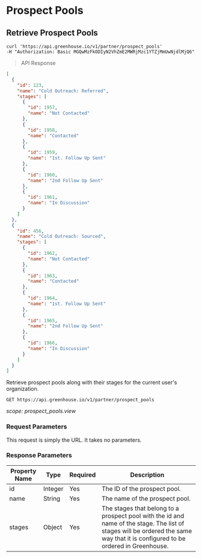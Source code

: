 # Prospect Pools

## Retrieve Prospect Pools

```shell
curl 'https://api.greenhouse.io/v1/partner/prospect_pools'
-H "Authorization: Basic MGQwMzFkODIyN2VhZmE2MWRjMzc1YTZjMmUwNjdlMjQ6"
```

> API Response

```json
[
  {
    "id": 123,
    "name": "Cold Outreach: Referred",
    "stages": [
      {
        "id": 1957,
        "name": "Not Contacted"
      },
      {
        "id": 1958,
        "name": "Contacted"
      },
      {
        "id": 1959,
        "name": "1st. Follow Up Sent"
      },
      {
        "id": 1960,
        "name": "2nd Follow Up Sent"
      },
      {
        "id": 1961,
        "name": "In Discussion"
      }
    ]
  },
  {
    "id": 456,
    "name": "Cold Outreach: Sourced",
    "stages": [
      {
        "id": 1962,
        "name": "Not Contacted"
      },
      {
        "id": 1963,
        "name": "Contacted"
      },
      {
        "id": 1964,
        "name": "1st. Follow Up Sent"
      },
      {
        "id": 1965,
        "name": "2nd Follow Up Sent"
      },
      {
        "id": 1966,
        "name": "In Discussion"
      }
    ]
  }
]
```

Retrieve prospect pools along with their stages for the current user's organization.

`GET https://api.greenhouse.io/v1/partner/prospect_pools`

_scope: prospect_pools.view_

### Request Parameters

This request is simply the URL. It takes no parameters.

### Response Parameters

| Property Name | Type    | Required | Description                                                                                                                                                                     |
| ------------- | ------- | -------- | ------------------------------------------------------------------------------------------------------------------------------------------------------------------------------- |
| id            | Integer | Yes      | The ID of the prospect pool.                                                                                                                                                    |
| name          | String  | Yes      | The name of the prospect pool.                                                                                                                                                  |
| stages        | Object  | Yes      | The stages that belong to a prospect pool with the id and name of the stage. The list of stages will be ordered the same way that it is configured to be ordered in Greenhouse. |
